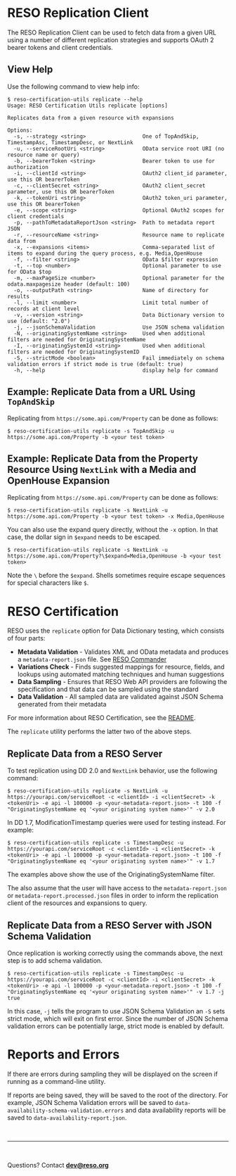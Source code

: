 # RESO Replication Client
The RESO Replication Client can be used to fetch data from a given URL using a number of different replication strategies and supports OAuth 2 bearer tokens and client credentials.

## View Help
Use the following command to view help info:

```
$ reso-certification-utils replicate --help
Usage: RESO Certification Utils replicate [options]

Replicates data from a given resource with expansions

Options:
  -s, --strategy <string>                  One of TopAndSkip, TimestampAsc, TimestampDesc, or NextLink
  -u, --serviceRootUri <string>            OData service root URI (no resource name or query)
  -b, --bearerToken <string>               Bearer token to use for authorization
  -i, --clientId <string>                  OAuth2 client_id parameter, use this OR bearerToken
  -c, --clientSecret <string>              OAuth2 client_secret parameter, use this OR bearerToken
  -k, --tokenUri <string>                  OAuth2 token_uri parameter, use this OR bearerToken
  -e, --scope <string>                     Optional OAuth2 scopes for client credentials
  -p, --pathToMetadataReportJson <string>  Path to metadata report JSON
  -r, --resourceName <string>              Resource name to replicate data from
  -x, --expansions <items>                 Comma-separated list of items to expand during the query process, e.g. Media,OpenHouse
  -f, --filter <string>                    OData $filter expression
  -t, --top <number>                       Optional parameter to use for OData $top
  -m, --maxPageSize <number>               Optional parameter for the odata.maxpagesize header (default: 100)
  -o, --outputPath <string>                Name of directory for results
  -l, --limit <number>                     Limit total number of records at client level
  -v, --version <string>                   Data Dictionary version to use (default: "2.0")
  -j, --jsonSchemaValidation               Use JSON schema validation
  -N, --originatingSystemName <string>     Used when additional filters are needed for OriginatingSystemName
  -I, --originatingSystemId <string>       Used when additional filters are needed for OriginatingSystemID
  -S, --strictMode <boolean>               Fail immediately on schema validation errors if strict mode is true (default: true)
  -h, --help                               display help for command
```

## Example: Replicate Data from a URL Using `TopAndSkip`
Replicating from `https://some.api.com/Property` can be done as follows:
```
$ reso-certification-utils replicate -s TopAndSkip -u https://some.api.com/Property -b <your test token>
```

## Example: Replicate Data from the Property Resource Using `NextLink` with a Media and OpenHouse Expansion
Replicating from `https://some.api.com/Property` can be done as follows:
```
$ reso-certification-utils replicate -s NextLink -u https://some.api.com/Property -b <your test token> -x Media,OpenHouse
```

You can also use the expand query directly, without the `-x` option. In that case, the dollar sign in `$expand` needs to be escaped.
```
$ reso-certification-utils replicate -s NextLink -u https://some.api.com/Property?\$expand=Media,OpenHouse -b <your test token>
```
Note the `\` before the `$expand`. Shells sometimes require escape sequences for special characters like `$`.


# RESO Certification

RESO uses the `replicate` option for Data Dictionary testing, which consists of four parts:

* **Metadata Validation** - Validates XML and OData metadata and produces a `metadata-report.json` file. See [RESO Commander](https://commander.reso.org)
* **Variations Check** - Finds suggested mappings for resource, fields, and lookups using automated matching techniques and human suggestions
* **Data Sampling** - Ensures that RESO Web API providers are following the specification and that data can be sampled using the standard
* **Data Validation** - All sampled data are validated against JSON Schema generated from their metadata


For more information about RESO Certification, see the [README](../certification/README.md).

The `replicate` utility performs the latter two of the above steps. 

## Replicate Data from a RESO Server

To test replication using DD 2.0 and `NextLink` behavior, use the following command:

```
$ reso-certification-utils replicate -s NextLink -u https://yourapi.com/serviceRoot -c <clientId> -i <clientSecret> -k <tokenUri> -e api -l 100000 -p <your-metadata-report.json> -t 100 -f "OriginatingSystemName eq '<your originating system name>'" -v 2.0
```

In DD 1.7, ModificationTimestamp queries were used for testing instead. For example:

```
$ reso-certification-utils replicate -s TimestampDesc -u https://yourapi.com/serviceRoot -c <clientId> -i <clientSecret> -k <tokenUri> -e api -l 100000 -p <your-metadata-report.json> -t 100 -f "OriginatingSystemName eq '<your originating system name>'" -v 1.7
```

The examples above show the use of the OriginatingSystemName filter. 

The also assume that the user will have access to the `metadata-report.json` or `metadata-report.processed.json` files in order to inform the replication client of the resources and expansions to query.

## Replicate Data from a RESO Server with JSON Schema Validation
Once replication is working correctly using the commands above, the next step is to add schema validation. 

```
$ reso-certification-utils replicate -s TimestampDesc -u https://yourapi.com/serviceRoot -c <clientId> -i <clientSecret> -k <tokenUri> -e api -l 100000 -p <your-metadata-report.json> -t 100 -f "OriginatingSystemName eq '<your originating system name>'" -v 1.7 -j true
```

In this case, `-j` tells the program to use JSON Schema Validation an `-S` sets strict mode, which will exit on first error. Since the number of JSON Schema validation errors can be potentially large, strict mode is enabled by default.

# Reports and Errors
If there are errors during sampling they will be displayed on the screen if running as a command-line utility. 

If reports are being saved, they will be saved to the root of the directory. For example, JSON Schema Validation errors will be saved to `data-availability-schema-validation.errors` and data availability reports will be saved to `data-availability-report.json`.

<br />

---
<br />

Questions? Contact [**dev@reso.org**](mailto:dev@reso.org)
